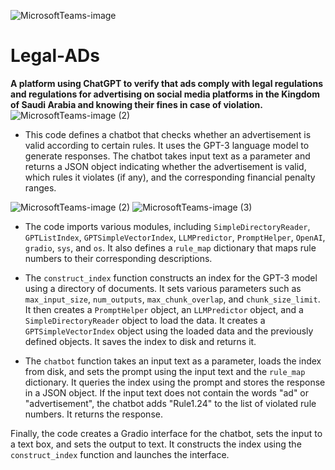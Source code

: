 
![MicrosoftTeams-image](https://user-images.githubusercontent.com/68879499/226104191-926563d8-b8b3-4862-80c3-999376d51e3a.png)

# Legal-ADs
**A platform using ChatGPT to verify that ads comply with legal regulations and regulations for advertising on social media platforms in the Kingdom of Saudi Arabia and knowing their fines in case of violation.**
![MicrosoftTeams-image (2)](https://user-images.githubusercontent.com/68879499/226104410-cb580814-7b11-464d-b280-6a40858c6c76.png)

>
* This code defines a chatbot that checks whether an advertisement is valid according to certain rules. It uses the GPT-3 language model to generate responses. The chatbot takes input text as a parameter and returns a JSON object indicating whether the advertisement is valid, which rules it violates (if any), and the corresponding financial penalty ranges. 

![MicrosoftTeams-image (2)](https://user-images.githubusercontent.com/68879499/226104502-4945e812-828f-494c-9900-eedd6e116e27.png)
![MicrosoftTeams-image (3)](https://user-images.githubusercontent.com/68879499/226104504-69dc66c4-5773-4570-95f8-8438f45fa3aa.png)

* The code imports various modules, including `SimpleDirectoryReader`, `GPTListIndex`, `GPTSimpleVectorIndex`, `LLMPredictor`, `PromptHelper`, `OpenAI`, `gradio`, `sys`, and `os`. It also defines a `rule_map` dictionary that maps rule numbers to their corresponding descriptions. 

* The `construct_index` function constructs an index for the GPT-3 model using a directory of documents. It sets various parameters such as `max_input_size`, `num_outputs`, `max_chunk_overlap`, and `chunk_size_limit`. It then creates a `PromptHelper` object, an `LLMPredictor` object, and a `SimpleDirectoryReader` object to load the data. It creates a `GPTSimpleVectorIndex` object using the loaded data and the previously defined objects. It saves the index to disk and returns it. 

* The `chatbot` function takes an input text as a parameter, loads the index from disk, and sets the prompt using the input text and the `rule_map` dictionary. It queries the index using the prompt and stores the response in a JSON object. If the input text does not contain the words "ad" or "advertisement", the chatbot adds "Rule1.24" to the list of violated rule numbers. It returns the response. 

Finally, the code creates a Gradio interface for the chatbot, sets the input to a text box, and sets the output to text. It constructs the index using the `construct_index` function and launches the interface.
